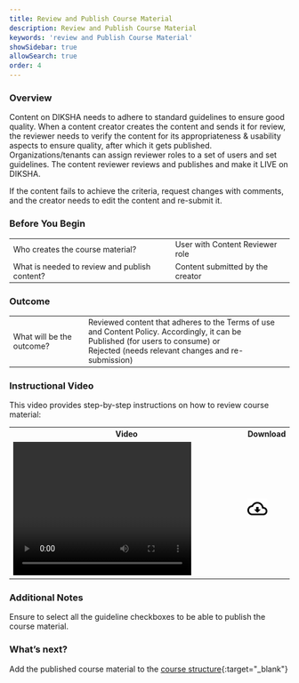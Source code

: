 ```yaml
---
title: Review and Publish Course Material
description: Review and Publish Course Material
keywords: 'review and Publish Course Material'
showSidebar: true
allowSearch: true
order: 4
---
```


### Overview

Content on DIKSHA needs to adhere to standard guidelines to ensure good quality. When a content creator creates the content and sends it for review, the reviewer needs to verify the content for its appropriateness & usability aspects to ensure quality, after which it gets published. Organizations/tenants can assign reviewer roles to a set of users and set guidelines. The content reviewer reviews and publishes and make it LIVE on DIKSHA.  

If the content fails to achieve the criteria, request changes with comments, and the creator needs to edit the content and re-submit it.


### Before You Begin

<table>
  <tr>
    <td>Who creates the course material?</td>   
   <td>User with Content Reviewer role</td>
   </tr>
   <tr>
  <td>What is needed to review and publish content?</td> 
  <td>Content submitted by the creator </td>
  </tr>
</table>


### Outcome

<table>
  <tr>
    <td>What will be the outcome?</td>
    <td>Reviewed content that adheres to the Terms of use and Content Policy. Accordingly, it can be <br>Published (for users to consume) or <br> 
Rejected (needs relevant changes and re-submission)</td>
  </tr>
</table>

### Instructional Video  

This video provides step-by-step instructions on how to review course material: 

<table>
<tr>
   <th style="width:85%;">Video</th>
    <th style="width:15%;">Download</th>
</tr>
<tr>
    <td><video width="320" height="240" controls><source src="../video/review-publish-course-material.mp4" type="video/mp4"></video></td>
    <td class="text-center"><a href="../video/review-publish-course-material.mp4" download><img src="../../../assets/imgs/icons/outline_cloud_download.png"></a></td>
</tr>
</table>

 

### Additional Notes

Ensure to select all the guideline checkboxes to be able to publish the course material.

### What’s next?  

Add the published course material to the [course structure](../course-creation/index.html){:target="_blank"} 
